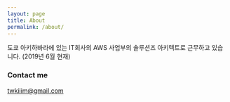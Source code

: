 ```yaml
---
layout: page
title: About
permalink: /about/
---
```


도쿄 아키하바라에 있는 IT회사의 AWS 사업부의 솔루션즈 아키텍트로 근무하고 있습니다. (2019년 6월 현재)


### Contact me

[twkiiim@gmail.com](mailto:twkiiim@gmail.com)